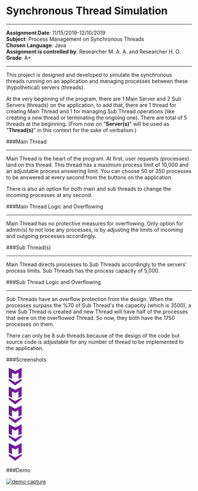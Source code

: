 # Synchronous Thread Simulation

---
**Assignment Date**: 11/15/2019-12/10/2019  
**Subject**: Process Management on Synchronous Threads  
**Chosen Language**: Java  
**Assignment is controlled by**: Researcher M. A. A. and Researcher H. O.  
**Grade**: A+  

---
This project is designed and developed to simulate the synchronous threads running on an application and managing processes between these (hypothetical) servers (threads).  

At the very beginning of the program, there are 1 Main Server and 2 Sub Servers (threads) on the application, to add that, there are 1 thread for creating Main Thread and 1 for managing Sub Thread operations (like creating a new thread or terminating the ongoing one). There are total of 5 threads at the beginning. (From now on "**Server(s)**" will be used as "**Thread(s)**" in this context for the sake of verbalism.)  

###Main Thread  

---
Main Thread is the heart of the program. At first, user requests (processes) land on this thread. This thread has a maximum process limit of 10,000 and an adjustable process answering limit. You can choose 50 or 350 processes to be answered at every second from the buttons on the application.  

There is also an option for both main and sub threads to change the incoming processes at any second.

###Main Thread Logic and Overflowing

---
Main Thread has no protective measures for overflowing. Only option for admin(s) to not lose any processes, is by adjusting the limits of incoming and outgoing processes accordingly.

###Sub Thread(s)

---
Main Thread directs processes to Sub Threads accordingly to the servers' process limits. Sub Threads has the process capacity of 5,000.

###Sub Thread Logic and Overflowing

---
Sub Threads have an overflow protection from the design. When the processes surpass the %70 of Sub Thread's the capacity (which is 3500), a new Sub Thread is created and new Thread will have half of the processes that were on the overflowed Thread. So now, they both have the 1750 processes on them.  

There can only be 8 sub threads because of the design of the code but source code is adjustable for any number of thread to be implemented to the application. 

###Screenshots  

![alt text](https://github.com/adam-p/markdown-here/raw/master/src/common/images/icon48.png "Program SS")  
![alt text](https://github.com/adam-p/markdown-here/raw/master/src/common/images/icon48.png "Program SS")  
![alt text](https://github.com/adam-p/markdown-here/raw/master/src/common/images/icon48.png "Program SS")  
![alt text](https://github.com/adam-p/markdown-here/raw/master/src/common/images/icon48.png "Program SS")  
![alt text](https://github.com/adam-p/markdown-here/raw/master/src/common/images/icon48.png "Program SS")  

###Demo  

[![demo capture](https://img.youtube.com/vi/GJzdTiB9Fpw/0.jpg)](https://www.youtube.com/watch?v=GJzdTiB9Fpw)